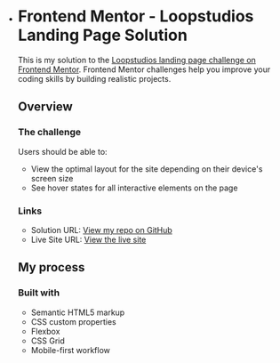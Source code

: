 - # Frontend Mentor - Loopstudios Landing Page Solution

  This is my solution to the [Loopstudios landing page challenge on Frontend Mentor](https://www.frontendmentor.io/challenges/loopstudios-landing-page-N88J5Onjw). Frontend Mentor challenges help you improve your coding skills by building realistic projects.

  ## Overview

  ### The challenge

  Users should be able to:

  - View the optimal layout for the site depending on their device's screen size
  - See hover states for all interactive elements on the page

  ### Links

  - Solution URL: [View my repo on GitHub](https://github.com/quasarblues/loopstudios)
  - Live Site URL: [View the live site](https://quasarblues.github.io/loopstudios/)

  ## My process

  ### Built with

  - Semantic HTML5 markup
  - CSS custom properties
  - Flexbox
  - CSS Grid
  - Mobile-first workflow

